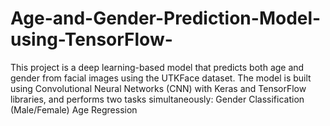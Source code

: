 # Age-and-Gender-Prediction-Model-using-TensorFlow-
This project is a deep learning-based model that predicts both age and gender from facial images using the UTKFace dataset. The model is built using Convolutional Neural Networks (CNN) with Keras and TensorFlow libraries, and performs two tasks simultaneously:  Gender Classification (Male/Female) Age Regression

